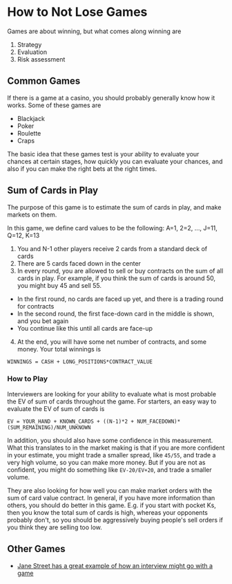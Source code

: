 # How to Not Lose Games

Games are about winning, but what comes along winning are

1. Strategy
2. Evaluation
3. Risk assessment

## Common Games

If there is a game at a casino, you should probably generally know how it works. Some of these games are

- Blackjack
- Poker
- Roulette
- Craps

The basic idea that these games test is your ability to evaluate your chances at certain stages, how quickly you can evaluate your chances, and also if you can make the right bets at the right times.

## Sum of Cards in Play

The purpose of this game is to estimate the sum of cards in play, and make markets on them.

In this game, we define card values to be the following: A=1, 2=2, ..., J=11, Q=12, K=13

1. You and N-1 other players receive 2 cards from a standard deck of cards
2. There are 5 cards faced down in the center
3. In every round, you are allowed to sell or buy contracts on the sum of all cards in play. For example, if you think the sum of cards is around 50, you might buy 45 and sell 55.
  - In the first round, no cards are faced up yet, and there is a trading round for contracts
  - In the second round, the first face-down card in the middle is shown, and you bet again
  - You continue like this until all cards are face-up
4. At the end, you will have some net number of contracts, and some money. Your total winnings is
```
WINNINGS = CASH + LONG_POSITIONS*CONTRACT_VALUE
```

### How to Play

Interviewers are looking for your ability to evaluate what is most probable the EV of sum of cards throughout the game. For starters, an easy way to evaluate the EV of sum of cards is

```
EV = YOUR_HAND + KNOWN_CARDS + ((N-1)*2 + NUM_FACEDOWN)*(SUM_REMAINING)/NUM_UNKNOWN
```

In addition, you should also have some confidence in this measurement. What this translates to in the market making is that if you are more confident in your estimate, you might trade a smaller spread, like `45/55`, and trade a very high volume, so you can make more money. But if you are not as confident, you might do something like `EV-20/EV+20`, and trade a smaller volume.

They are also looking for how well you can make market orders with the sum of card value contract. In general, if you have more information than others, you should do better in this game. E.g. if you start with pocket Ks, then you know the total sum of cards is high, whereas your opponents probably don't, so you should be aggressively buying people's sell orders if you think they are selling too low.

## Other Games

- [Jane Street has a great example of how an interview might go with a game](https://youtu.be/NT_I1MjckaU)
